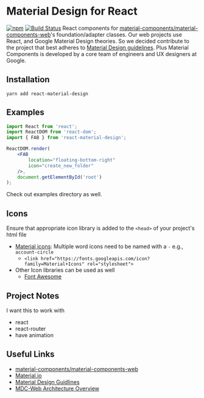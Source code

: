 # Material Design for React

[![npm](https://img.shields.io/npm/dm/react-material-design.svg?style=social)](https://www.npmjs.com/package/react-material-design)
[![Build Status](https://travis-ci.org/react-material-design/react-material-design.svg?branch=release/react-components)](https://travis-ci.org/react-material-design/react-material-design)
React components for [material-components/material-components-web](https://github.com/material-components/material-components-web)'s foundation/adapter classes.
Our web projects use React, and Google Material Design theories. So we decided contribute to the project that best adheres to [Material Design guidelines](https://material.io/guidelines). Plus Material Components is developed by a core team of engineers and UX designers at Google.

## Installation

`yarn add react-material-design`

## Examples
```jsx
import React from 'react';
import ReactDOM from 'react-dom';
import { FAB } from 'react-material-design';

ReactDOM.render(
    <FAB
        location="floating-bottom-right"
        icon="create_new_folder"
    />,
    document.getElementById('root')
);
```

Check out examples directory as well.

## Icons
Ensure that appropriate icon library is added to the `<head>` of your project's html file

* [Material icons](https://material.io/icons): Multiple word icons need to be named with a `-` e.g., `account-circle`
    * `<link href="https://fonts.googleapis.com/icon?family=Material+Icons" rel="stylesheet">`
* Other Icon libraries can be used as well
    * [Font Awesome](http://fontawesome.io/icons)

## Project Notes
I want this to work with

* react
* react-router
* have animation

## Useful Links
* [material-components/material-components-web](https://github.com/material-components/material-components-web)
* [Material.io](https://material.io/)
* [Material Design Guidlines](https://material.io/guidelines/)
* [MDC-Web Architecture Overview](https://github.com/material-components/material-components-web/blob/master/docs/architecture.md)